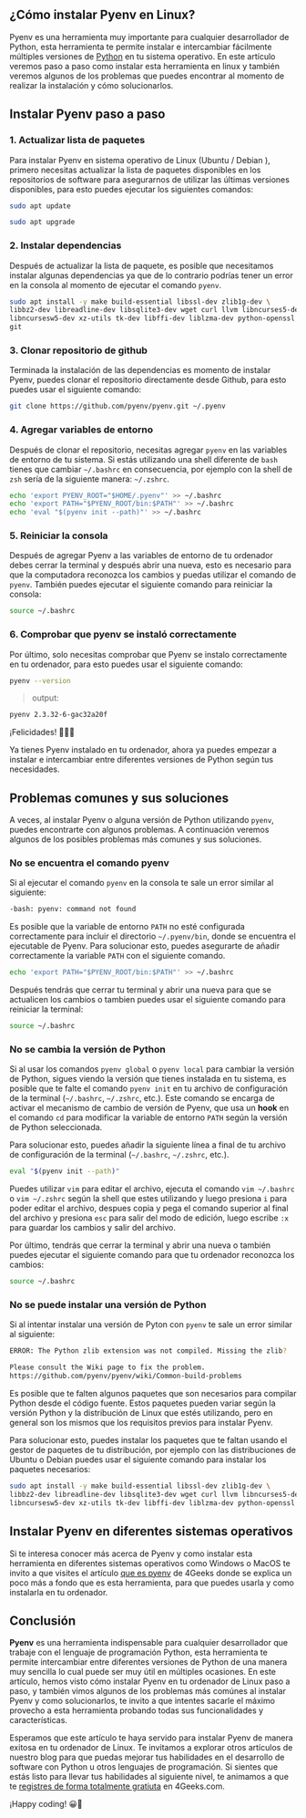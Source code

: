 

## ¿Cómo instalar Pyenv en Linux?

Pyenv es una herramienta muy importante para cualquier desarrollador de Python, esta herramienta te permite instalar e intercambiar fácilmente múltiples versiones de [Python](https://4geeks.com/es/lesson/que-es-python-tutorial) en tu sistema operativo. En este artículo veremos paso a paso como instalar esta herramienta en linux y también veremos algunos de los problemas que puedes encontrar al momento de realizar la instalación y cómo solucionarlos.

## Instalar Pyenv paso a paso

### 1. Actualizar lista de paquetes

Para instalar Pyenv en sistema operativo de Linux (Ubuntu / Debian ), primero necesitas actualizar la lista de paquetes disponibles en los repositorios de software para asegurarnos de utilizar las últimas versiones disponibles, para esto puedes ejecutar los siguientes comandos:

```bash
sudo apt update
```
```bash
sudo apt upgrade
```

### 2. Instalar dependencias

Después de actualizar la lista de paquete, es posible que necesitamos instalar algunas dependencias ya que de lo contrario podrías tener un error en la consola al momento de ejecutar el comando `pyenv`.

```bash
sudo apt install -y make build-essential libssl-dev zlib1g-dev \
libbz2-dev libreadline-dev libsqlite3-dev wget curl llvm libncurses5-dev \
libncursesw5-dev xz-utils tk-dev libffi-dev liblzma-dev python-openssl \
git
```

### 3. Clonar repositorio de github

Terminada la instalación de las dependencias es momento de instalar Pyenv, puedes clonar el repositorio directamente desde Github, para esto puedes usar el siguiente comando:

```bash
git clone https://github.com/pyenv/pyenv.git ~/.pyenv
```

### 4. Agregar variables de entorno

Después de clonar el repositorio, necesitas agregar `pyenv` en las variables de entorno de tu sistema. Si estás utilizando una shell diferente de `bash` tienes que cambiar `~/.bashrc` en consecuencia, por ejemplo con la shell de `zsh` sería de la siguiente manera: `~/.zshrc`.

```bash
echo 'export PYENV_ROOT="$HOME/.pyenv"' >> ~/.bashrc
echo 'export PATH="$PYENV_ROOT/bin:$PATH"' >> ~/.bashrc
echo 'eval "$(pyenv init --path)"' >> ~/.bashrc
```

### 5. Reiniciar la consola

Después de agregar Pyenv a las variables de entorno de tu ordenador debes cerrar la terminal y después abrir una nueva, esto es necesario para que la computadora reconozca los cambios y puedas utilizar el comando de `pyenv`. También puedes ejecutar el siguiente comando para reiniciar la consola:

```bash
source ~/.bashrc
```

### 6. Comprobar que pyenv se instaló correctamente

Por último, solo necesitas comprobar que Pyenv se instalo correctamente en tu ordenador, para esto puedes usar el siguiente comando:

```bash
pyenv --version
```
> output:
```bash
pyenv 2.3.32-6-gac32a20f
```

¡Felicidades! 🎉🎉🎉

Ya tienes Pyenv instalado en tu ordenador, ahora ya puedes empezar a instalar e intercambiar entre diferentes versiones de Python según tus necesidades. 

## Problemas comunes y sus soluciones

A veces, al instalar Pyenv o alguna versión de Python utilizando `pyenv`, puedes encontrarte con algunos problemas. A continuación veremos algunos de los posibles problemas más comunes y sus soluciones.

### No se encuentra el comando pyenv

Si al ejecutar el comando `pyenv` en la consola te sale un error similar al siguiente:

```bash
-bash: pyenv: command not found
```

Es posible que la variable de entorno `PATH` no esté configurada correctamente para incluir el directorio `~/.pyenv/bin`, donde se encuentra el ejecutable de Pyenv. Para solucionar esto, puedes asegurarte de añadir correctamente la variable `PATH` con el siguiente comando.

```bash
echo 'export PATH="$PYENV_ROOT/bin:$PATH"' >> ~/.bashrc
```

Después tendrás que cerrar tu terminal y abrir una nueva para que se actualicen los cambios o tambien puedes usar el siguiente comando para reiniciar la terminal:

```bash
source ~/.bashrc
```

### No se cambia la versión de Python

Si al usar los comandos `pyenv global` o `pyenv local` para cambiar la versión de Python, sigues viendo la versión que tienes instalada en tu sistema, es posible que te falte el comando `pyenv init` en tu archivo de configuración de la terminal (`~/.bashrc`, `~/.zshrc`, etc.). Este comando se encarga de activar el mecanismo de cambio de versión de Pyenv, que usa un **hook** en el comando `cd` para modificar la variable de entorno `PATH` según la versión de Python seleccionada.

Para solucionar esto, puedes añadir la siguiente línea a final de tu archivo de configuración de la terminal (`~/.bashrc`, `~/.zshrc`, etc.).

```bash
eval "$(pyenv init --path)"
```

Puedes utilizar `vim` para editar el archivo, ejecuta el comando `vim ~/.bashrc` o `vim ~/.zshrc` según la shell que estes utilizando y luego presiona `i` para poder editar el archivo, despues copia y pega el comando superior al final del archivo y presiona `esc` para salir del modo de edición, luego escribe `:x` para guardar los cambios y salir del archivo.

Por último, tendrás que cerrar la terminal y abrir una nueva o también puedes ejecutar el siguiente comando para que tu ordenador reconozca los cambios:

```bash
source ~/.bashrc
```

### No se puede instalar una versión de Python

Si al intentar instalar una versión de Pyton con `pyenv` te sale un error similar al siguiente:

```bash
ERROR: The Python zlib extension was not compiled. Missing the zlib?

Please consult the Wiki page to fix the problem.
https://github.com/pyenv/pyenv/wiki/Common-build-problems
```

Es posible que te falten algunos paquetes que son necesarios para compilar Python desde el código fuente. Estos paquetes pueden variar según la versión Python y la distribución de Linux que estés utilizando, pero en general son los mismos que los requisitos previos para instalar Pyenv.

Para solucionar esto, puedes instalar los paquetes que te faltan usando el gestor de paquetes de tu distribución, por ejemplo con las distribuciones de Ubuntu o Debian puedes usar el siguiente comando para instalar los paquetes necesarios:

```bash
sudo apt install -y make build-essential libssl-dev zlib1g-dev \
libbz2-dev libreadline-dev libsqlite3-dev wget curl llvm libncurses5-dev \
libncursesw5-dev xz-utils tk-dev libffi-dev liblzma-dev python-openssl
```

## Instalar Pyenv en diferentes sistemas operativos

Si te interesa conocer más acerca de Pyenv y como instalar esta herramienta en diferentes sistemas operativos como Windows o MacOS te invito a que visites el artículo [que es pyenv](https://4geeks.com/es/how-to/que-es-pyenv-y-como-instalar-pyenv) de 4Geeks donde se explica un poco más a fondo que es esta herramienta, para que puedes usarla y como instalarla en tu ordenador.


## Conclusión

**Pyenv** es una herramienta indispensable para cualquier desarrollador que trabaje con el lenguaje de programación Python, esta herramienta te permite intercambiar entre diferentes versiones de Python de una manera muy sencilla lo cual puede ser muy útil en múltiples ocasiones. En este artículo, hemos visto cómo instalar Pyenv en tu ordenador de Linux paso a paso, y también vimos algunos de los problemas más comúnes al instalar Pyenv y como solucionarlos, te invito a que intentes sacarle el máximo provecho a esta herramienta probando todas sus funcionalidades y características.

Esperamos que este artículo te haya servido para instalar Pyenv de manera exitosa en tu ordenador de Linux. Te invitamos a explorar otros artículos de nuestro blog para que puedas mejorar tus habilidades en el desarrollo de software con Python u otros lenguajes de programación. Si sientes que estás listo para llevar tus habilidades al siguiente nivel, te animamos a que te [registres de forma totalmente gratiuta](https://4geeks.com/es/pricing) en 4Geeks.com.

¡Happy coding! 😀👋
